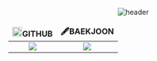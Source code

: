 <div align = center>
 
 ![header](https://capsule-render.vercel.app/api?type=Venom&theme=cobalt&height=300&section=header&text=Guddn's%20Github&fontSize=70&animation=fadeIn)
 
<div class='contents' align=center>

 <div class ='stats_github' width : 400px height: 400px>
 
<div align="center">

<div align="center">

<table style="border: none;">
  <thead>
    <tr>
      <th style="border: none;"><img src="https://github.githubassets.com/favicons/favicon.svg" width="20px" height="20px" />GITHUB</th>
      <th style="border: none;">🖋️BAEKJOON</th>
    </tr>
  </thead>
  <tbody>
    <tr>
      <td align="center" style="border: none;">
        <img src="https://github-readme-stats.vercel.app/api?username=guddnboy&show_icons=true&theme=gruvbox_light" />
      </td>
      <td align="center" style="border: none;">
         <a href="https://solved.ac/hung3018">
          <img src="http://mazassumnida.wtf/api/generate_badge?boj=hung3018" />
        </a>
      </td>
    </tr>
  </tbody>
</table>
